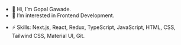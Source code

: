 - 👋 Hi, I’m Gopal Gawade.
- 👀 I’m interested in Frontend Development.
<!--- 📫 LinkedIn: linkedin.com/in/gawadegopal1211-->
- ⚡ Skills: Next.js, React, Redux, TypeScript, JavaScript, HTML, CSS, Tailwind CSS, Material UI, Git.
